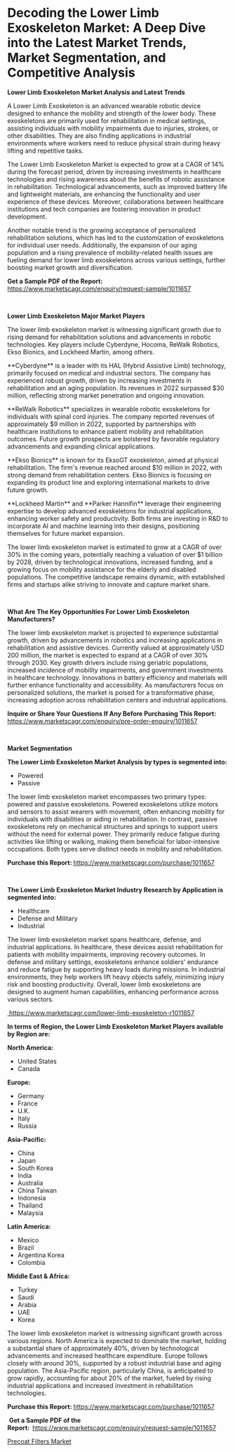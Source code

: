 <p><h1>Decoding the Lower Limb Exoskeleton Market: A Deep Dive into the Latest Market Trends, Market Segmentation, and Competitive Analysis</h1></p><p><strong>Lower Limb Exoskeleton Market Analysis and Latest Trends</strong></p>
<p><p>A Lower Limb Exoskeleton is an advanced wearable robotic device designed to enhance the mobility and strength of the lower body. These exoskeletons are primarily used for rehabilitation in medical settings, assisting individuals with mobility impairments due to injuries, strokes, or other disabilities. They are also finding applications in industrial environments where workers need to reduce physical strain during heavy lifting and repetitive tasks.</p><p>The Lower Limb Exoskeleton Market is expected to grow at a CAGR of 14% during the forecast period, driven by increasing investments in healthcare technologies and rising awareness about the benefits of robotic assistance in rehabilitation. Technological advancements, such as improved battery life and lightweight materials, are enhancing the functionality and user experience of these devices. Moreover, collaborations between healthcare institutions and tech companies are fostering innovation in product development. </p><p>Another notable trend is the growing acceptance of personalized rehabilitation solutions, which has led to the customization of exoskeletons for individual user needs. Additionally, the expansion of our aging population and a rising prevalence of mobility-related health issues are fueling demand for lower limb exoskeletons across various settings, further boosting market growth and diversification.</p></p>
<p><strong>Get a Sample PDF of the Report:&nbsp;</strong> <a href="https://www.marketscagr.com/enquiry/request-sample/1011657?utm_campaign=2637&utm_medium=2&utm_source=Github&utm_content=ia&utm_term=23022025&utm_id=lower-limb-exoskeleton">https://www.marketscagr.com/enquiry/request-sample/1011657</a></p>
<p>&nbsp;</p>
<p><strong>Lower Limb Exoskeleton Major Market Players</strong></p>
<p><p>The lower limb exoskeleton market is witnessing significant growth due to rising demand for rehabilitation solutions and advancements in robotic technologies. Key players include Cyberdyne, Hocoma, ReWalk Robotics, Ekso Bionics, and Lockheed Martin, among others.</p><p>**Cyberdyne** is a leader with its HAL (Hybrid Assistive Limb) technology, primarily focused on medical and industrial sectors. The company has experienced robust growth, driven by increasing investments in rehabilitation and an aging population. Its revenues in 2022 surpassed $30 million, reflecting strong market penetration and ongoing innovation.</p><p>**ReWalk Robotics** specializes in wearable robotic exoskeletons for individuals with spinal cord injuries. The company reported revenues of approximately $9 million in 2022, supported by partnerships with healthcare institutions to enhance patient mobility and rehabilitation outcomes. Future growth prospects are bolstered by favorable regulatory advancements and expanding clinical applications.</p><p>**Ekso Bionics** is known for its EksoGT exoskeleton, aimed at physical rehabilitation. The firm's revenue reached around $10 million in 2022, with strong demand from rehabilitation centers. Ekso Bionics is focusing on expanding its product line and exploring international markets to drive future growth.</p><p>**Lockheed Martin** and **Parker Hannifin** leverage their engineering expertise to develop advanced exoskeletons for industrial applications, enhancing worker safety and productivity. Both firms are investing in R&D to incorporate AI and machine learning into their designs, positioning themselves for future market expansion.</p><p>The lower limb exoskeleton market is estimated to grow at a CAGR of over 30% in the coming years, potentially reaching a valuation of over $1 billion by 2028, driven by technological innovations, increased funding, and a growing focus on mobility assistance for the elderly and disabled populations. The competitive landscape remains dynamic, with established firms and startups alike striving to innovate and capture market share.</p></p>
<p>&nbsp;</p>
<p><strong>What Are The Key Opportunities For Lower Limb Exoskeleton Manufacturers?</strong></p>
<p><p>The lower limb exoskeleton market is projected to experience substantial growth, driven by advancements in robotics and increasing applications in rehabilitation and assistive devices. Currently valued at approximately USD 200 million, the market is expected to expand at a CAGR of over 30% through 2030. Key growth drivers include rising geriatric populations, increased incidence of mobility impairments, and government investments in healthcare technology. Innovations in battery efficiency and materials will further enhance functionality and accessibility. As manufacturers focus on personalized solutions, the market is poised for a transformative phase, increasing adoption across rehabilitation centers and industrial applications.</p></p>
<p><strong>Inquire or Share Your Questions If Any Before Purchasing This Report:</strong> <a href="https://www.marketscagr.com/enquiry/pre-order-enquiry/1011657?utm_campaign=2637&utm_medium=2&utm_source=Github&utm_content=ia&utm_term=23022025&utm_id=lower-limb-exoskeleton">https://www.marketscagr.com/enquiry/pre-order-enquiry/1011657</a></p>
<p>&nbsp;</p>
<p><strong>Market Segmentation</strong></p>
<p><strong>The Lower Limb Exoskeleton Market Analysis by types is segmented into:</strong></p>
<p><ul><li>Powered</li><li>Passive</li></ul></p>
<p><p>The lower limb exoskeleton market encompasses two primary types: powered and passive exoskeletons. Powered exoskeletons utilize motors and sensors to assist wearers with movement, often enhancing mobility for individuals with disabilities or aiding in rehabilitation. In contrast, passive exoskeletons rely on mechanical structures and springs to support users without the need for external power. They primarily reduce fatigue during activities like lifting or walking, making them beneficial for labor-intensive occupations. Both types serve distinct needs in mobility and rehabilitation.</p></p>
<p><strong>Purchase this Report:&nbsp;</strong><a href="https://www.marketscagr.com/purchase/1011657?utm_campaign=2637&utm_medium=2&utm_source=Github&utm_content=ia&utm_term=23022025&utm_id=lower-limb-exoskeleton">https://www.marketscagr.com/purchase/1011657</a></p>
<p>&nbsp;</p>
<p><strong>The Lower Limb Exoskeleton Market Industry Research by Application is segmented into:</strong></p>
<p><ul><li>Healthcare</li><li>Defense and Military</li><li>Industrial</li></ul></p>
<p><p>The lower limb exoskeleton market spans healthcare, defense, and industrial applications. In healthcare, these devices assist rehabilitation for patients with mobility impairments, improving recovery outcomes. In defense and military settings, exoskeletons enhance soldiers' endurance and reduce fatigue by supporting heavy loads during missions. In industrial environments, they help workers lift heavy objects safely, minimizing injury risk and boosting productivity. Overall, lower limb exoskeletons are designed to augment human capabilities, enhancing performance across various sectors.</p></p>
<p><a href="https://www.marketscagr.com/lower-limb-exoskeleton-r1011657?utm_campaign=2637&utm_medium=2&utm_source=Github&utm_content=ia&utm_term=23022025&utm_id=lower-limb-exoskeleton">&nbsp;https://www.marketscagr.com/lower-limb-exoskeleton-r1011657</a></p>
<p><strong>In terms of Region, the Lower Limb Exoskeleton Market Players available by Region are:</strong></p>
<p>
    <p> <strong> North America: </strong>
        <ul>
            <li>United States</li>
            <li>Canada</li>
        </ul>
        </p> 
    <p> <strong> Europe: </strong>
        <ul>
            <li>Germany</li>
            <li>France</li>
            <li>U.K.</li>
            <li>Italy</li>
            <li>Russia</li>
        </ul>
        </p> 
    <p> <strong> Asia-Pacific: </strong>
        <ul>
            <li>China</li>
            <li>Japan</li>
            <li>South Korea</li>
            <li>India</li>
            <li>Australia</li>
            <li>China Taiwan</li>
            <li>Indonesia</li>
            <li>Thailand</li>
            <li>Malaysia</li>
        </ul>
        </p> 
    <p> <strong> Latin America: </strong>
        <ul>
            <li>Mexico</li>
            <li>Brazil</li>
            <li>Argentina Korea</li>
            <li>Colombia</li>
        </ul>
        </p> 
    <p> <strong> Middle East & Africa: </strong>
        <ul>
            <li>Turkey</li>
            <li>Saudi</li>
            <li>Arabia</li>
            <li>UAE</li>
            <li>Korea</li>
        </ul>
    </p>
    </p>
<p><p>The lower limb exoskeleton market is witnessing significant growth across various regions. North America is expected to dominate the market, holding a substantial share of approximately 40%, driven by technological advancements and increased healthcare expenditure. Europe follows closely with around 30%, supported by a robust industrial base and aging population. The Asia-Pacific region, particularly China, is anticipated to grow rapidly, accounting for about 20% of the market, fueled by rising industrial applications and increased investment in rehabilitation technologies.</p></p>
<p><strong>Purchase this Report: </strong><a href="https://www.marketscagr.com/purchase/1011657?utm_campaign=2637&utm_medium=2&utm_source=Github&utm_content=ia&utm_term=23022025&utm_id=lower-limb-exoskeleton">https://www.marketscagr.com/purchase/1011657</a></p>
<p>&nbsp;<strong>Get a Sample PDF of the Report:&nbsp;&nbsp;</strong><a href="https://www.marketscagr.com/enquiry/request-sample/1011657?utm_campaign=2637&utm_medium=2&utm_source=Github&utm_content=ia&utm_term=23022025&utm_id=lower-limb-exoskeleton">https://www.marketscagr.com/enquiry/request-sample/1011657</a></p>
<p><strong></strong></p>
<p><p><a href="https://github.com/vitrilaoire/Market-Research-Report-List-1/blob/main/precoat-filters-market.md?utm_campaign=2637&utm_medium=2&utm_source=Github&utm_content=ia&utm_term=23022025&utm_id=lower-limb-exoskeleton">Precoat Filters Market</a></p></p>